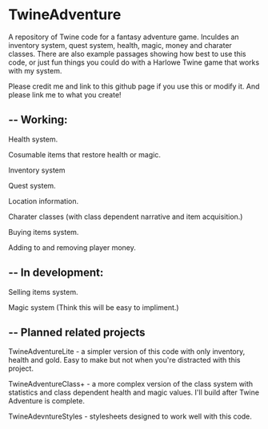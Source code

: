 # TwineAdventure
A repository of Twine code for a fantasy adventure game. Inculdes an inventory system, quest system, health, magic, money and charater classes.
There are also example passages showing how best to use this code, or just fun things you could do with a Harlowe Twine game that works with my system.


Please credit me and link to this github page if you use this or modify it. And please link me to what you create!

--
Working:
--
Health system.

Cosumable items that restore health or magic.

Inventory system

Quest system.

Location information.

Charater classes (with class dependent narrative and item acquisition.)

Buying items system. 

Adding to and removing player money.

--
In development:
--

Selling items system.

Magic system (Think this will be easy to impliment.)

--
Planned related projects 
--

TwineAdventureLite - a simpler version of this code with only inventory, health and gold.
Easy to make but not when you're distracted with this project.

TwineAdventureClass+ - a more complex version of the class system with statistics and class dependent health and magic values. I'll build after Twine Adventure is complete.

TwineAdevntureStyles - stylesheets designed to work well with this code.
